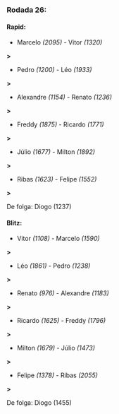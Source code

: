 ### Rodada 26:

#### Rapid:

* Marcelo *(2095)*     -     Vitor *(1320)*

 **>** 
* Pedro *(1200)*     -     Léo *(1933)*

 **>** 
* Alexandre *(1154)*     -     Renato *(1236)*

 **>** 
* Freddy *(1875)*     -     Ricardo *(1771)*

 **>** 
* Júlio *(1677)*     -     Milton *(1892)*

 **>** 
* Ribas *(1623)*     -     Felipe *(1552)*

 **>** 

De folga: Diogo (1237)

#### Blitz:

* Vitor *(1108)*     -     Marcelo *(1590)*

 **>** 
* Léo *(1861)*     -     Pedro *(1238)*

 **>** 
* Renato *(976)*     -     Alexandre *(1183)*

 **>** 
* Ricardo *(1625)*     -     Freddy *(1796)*

 **>** 
* Milton *(1679)*     -     Júlio *(1473)*

 **>** 
* Felipe *(1378)*     -     Ribas *(2055)*

 **>** 

De folga: Diogo (1455)


